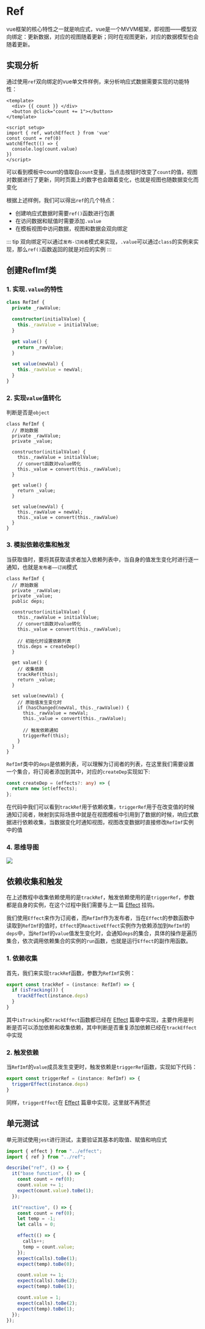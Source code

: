 # Ref

vue框架的核心特性之一就是响应式，vue是一个MVVM框架，即视图——模型双向绑定：更新数据，对应的视图随着更新；同时在视图更新，对应的数据模型也会随着更新。

## 实现分析

通过使用`ref`双向绑定的vue单文件样例，来分析响应式数据需要实现的功能特性：
```vue
<template>
  <div> {{ count }} </div>
  <button @click="count += 1"></button>
</template>

<script setup>
import { ref, watchEffect } from 'vue'
const count = ref(0)
watchEffect(() => {
  console.log(count.value)
})
</script>
```

可以看到模板中count的值取自`count`变量，当点击按钮时改变了`count`的值，视图对数据进行了更新，同时页面上的数字也会跟着变化，也就是视图也随数据变化而变化

根据上述样例，我们可以得出`ref`的几个特点：
- 创建响应式数据时需要`ref()`函数进行包裹
- 在访问数据和赋值时需要添加`.value`
- 在模板视图中访问数据，视图和数据会双向绑定

::: tip
双向绑定可以通过`发布-订阅者`模式来实现，`.value`可以通过`class`的实例来实现，那么`ref()`函数返回的就是对应的实例
:::

## 创建RefImf类

### 1. 实现`.value`的特性

``` typescript
class RefImf {
  private _rawValue;

  constructor(initialValue) {
    this._rawValue = initialValue;
  }

  get value() {
    return _rawValue;
  }

  set value(newVal) {
    this._rawValue = newVal;
  }
}
```

### 2. 实现`value`值转化

 判断是否是`object`

``` typescript{8-9,18}
class RefImf {
  // 原始数据
  private _rawValue;
  private _value;

  constructor(initialValue) {
    this._rawValue = initialValue;
    // convert函数对value转化
    this._value = convert(this._rawValue);
  }

  get value() {
    return _value;
  }

  set value(newVal) {
    this._rawValue = newVal;
    this._value = convert(this._rawValue)
  }
}
```

### 3. 模拟依赖收集和触发

当获取值时，要将其获取请求者加入依赖列表中，当自身的值发生变化时进行逐一通知，也就是`发布者——订阅`模式

``` typescript{5,12-13,18,23-24,28-30}
class RefImf {
  // 原始数据
  private _rawValue;
  private _value;
  public deps;

  constructor(initialValue) {
    this._rawValue = initialValue;
    // convert函数对value转化
    this._value = convert(this._rawValue);

    // 初始化时设置依赖列表
    this.deps = createDep()
  }

  get value() {
    // 收集依赖
    trackRef(this);
    return _value;
  }

  set value(newVal) {
    // 原始值发生变化时
    if (hasChanged(newVal, this._rawValue)) {
      this._rawValue = newVal;
      this._value = convert(this._rawValue);

      // 触发依赖通知
      triggerRef(this);
    }
  }
}
```

`RefImf`类中的`deps`是依赖列表，可以理解为订阅者的列表，在这里我们需要设置一个集合，将订阅者添加到其中，对应的`createDep`实现如下:

``` typescript
const createDep = (effects?: any) => {
  return new Set(effects);
};
```

在代码中我们可以看到`trackRef`用于依赖收集，`triggerRef`用于在改变值的时候通知订阅者，映射到实际场景中就是在视图模板中引用到了数据的时候，响应式数据进行依赖收集，当数据变化时通知视图，视图改变数据时直接修改`RefImf`实例中的值

### 4. 思维导图

<img src="/ref.png">

## 依赖收集和触发

在上述教程中收集依赖使用的是`trackRef`，触发依赖使用的是`triggerRef`，参数都是自身的实例，在这个过程中我们需要与上一篇 [Effect](./effect.md) 挂钩。

我们使用`Effect`来作为订阅者，而`RefImf`作为发布者，当在`Effect`的参数函数中读取到`RefImf`的值时，`Effect`的`ReactiveEffect`实例作为依赖添加到`RefImf`的`deps`中，当`RefImf`的`value`值发生变化时，会通知`deps`的集合，具体的操作是遍历集合，依次调用依赖集合的实例的`run`函数，也就是运行`Effect`的副作用函数。

### 1. 依赖收集

首先，我们来实现`trackRef`函数，参数为`RefImf`实例：
```ts
export const trackRef = (instance: RefImf) => {
  if (isTracking()) {
    trackEffect(instance.deps)
  }
}
```

其中`isTracking`和`trackEffect`函数都已经在 [Effect](./effect.md) 篇章中实现，主要作用是判断是否可以添加依赖和收集依赖，其中判断是否重复添加依赖已经在`trackEffect`中实现



### 2. 触发依赖

当`RefImf`的`value`成员发生变更时，触发依赖是`triggerRef`函数，实现如下代码：
```ts
export const triggerRef = (instance: RefImf) => {
  triggerEffect(instance.deps)
}
```
同样，`triggerEffect`在 [Effect](./effect.md) 篇章中实现，这里就不再赘述

## 单元测试

单元测试使用`jest`进行测试，主要验证其基本的取值、赋值和响应式

```ts
import { effect } from "../effect";
import { ref } from "../ref";

describe("ref", () => {
  it("base function", () => {
    const count = ref(0);
    count.value += 1;
    expect(count.value).toBe(1);
  });

  it("reactive", () => {
    const count = ref(0);
    let temp = -1;
    let calls = 0;

    effect(() => {
      calls++;
      temp = count.value;
    });
    expect(calls).toBe(1);
    expect(temp).toBe(0);

    count.value += 1;
    expect(calls).toBe(2);
    expect(temp).toBe(1);

    count.value = 1;
    expect(calls).toBe(2);
    expect(temp).toBe(1);
  });
});

```